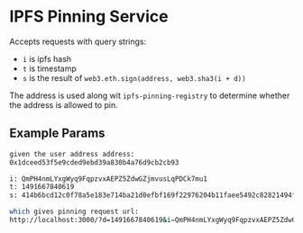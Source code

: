# IPFS Pinning Service

Accepts requests with query strings:

* `i` is ipfs hash
* `t` is timestamp
* `s` is the result of `web3.eth.sign(address, web3.sha3(i + d))`

The address is used along wit `ipfs-pinning-registry` to determine whether the address is allowed to pin.

## Example Params

``` bash
given the user address address:
0x1dceed53f5e9cded9ebd39a830b4a76d9cb2cb93

i: QmPH4nmLYxgWyq9FqpzvxAEPZ5ZdwGZjmvusLqPDCk7mu1
t: 1491667840619
s: 414b6bcd12c0f78a5e183e714ba21d0efbf169f22976204b11faee5492c82821494f1722e1df221e2925d59d1daf88d99f1c2fe5d9437d138663be7c5d5b047901

which gives pinning request url:
http://localhost:3000/?d=1491667840619&i=QmPH4nmLYxgWyq9FqpzvxAEPZ5ZdwGZjmvusLqPDCk7mu1&s=414b6bcd12c0f78a5e183e714ba21d0efbf169f22976204b11faee5492c82821494f1722e1df221e2925d59d1daf88d99f1c2fe5d9437d138663be7c5d5b047901
````
